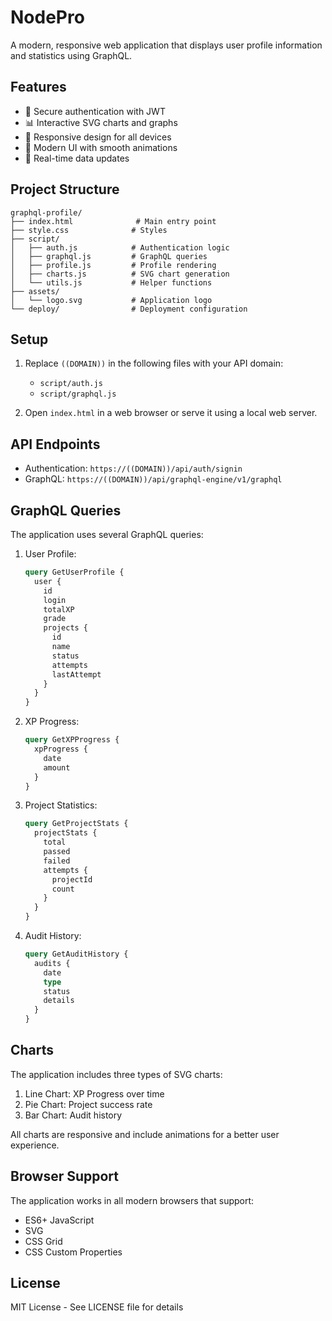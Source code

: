# NodePro

A modern, responsive web application that displays user profile information and statistics using GraphQL.

## Features

- 🔐 Secure authentication with JWT
- 📊 Interactive SVG charts and graphs
- 📱 Responsive design for all devices
- 🎨 Modern UI with smooth animations
- 🔄 Real-time data updates

## Project Structure

```
graphql-profile/
├── index.html              # Main entry point
├── style.css              # Styles
├── script/
│   ├── auth.js            # Authentication logic
│   ├── graphql.js         # GraphQL queries
│   ├── profile.js         # Profile rendering
│   ├── charts.js          # SVG chart generation
│   └── utils.js           # Helper functions
├── assets/
│   └── logo.svg           # Application logo
└── deploy/                # Deployment configuration
```

## Setup

1. Replace `((DOMAIN))` in the following files with your API domain:
   - `script/auth.js`
   - `script/graphql.js`

2. Open `index.html` in a web browser or serve it using a local web server.

## API Endpoints

- Authentication: `https://((DOMAIN))/api/auth/signin`
- GraphQL: `https://((DOMAIN))/api/graphql-engine/v1/graphql`

## GraphQL Queries

The application uses several GraphQL queries:

1. User Profile:
   ```graphql
   query GetUserProfile {
     user {
       id
       login
       totalXP
       grade
       projects {
         id
         name
         status
         attempts
         lastAttempt
       }
     }
   }
   ```

2. XP Progress:
   ```graphql
   query GetXPProgress {
     xpProgress {
       date
       amount
     }
   }
   ```

3. Project Statistics:
   ```graphql
   query GetProjectStats {
     projectStats {
       total
       passed
       failed
       attempts {
         projectId
         count
       }
     }
   }
   ```

4. Audit History:
   ```graphql
   query GetAuditHistory {
     audits {
       date
       type
       status
       details
     }
   }
   ```

## Charts

The application includes three types of SVG charts:

1. Line Chart: XP Progress over time
2. Pie Chart: Project success rate
3. Bar Chart: Audit history

All charts are responsive and include animations for a better user experience.

## Browser Support

The application works in all modern browsers that support:
- ES6+ JavaScript
- SVG
- CSS Grid
- CSS Custom Properties

## License

MIT License - See LICENSE file for details 